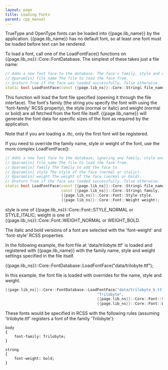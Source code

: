 ```yaml
---
layout: page
title: Loading Fonts
parent: cpp_manual
---
```


TrueType and OpenType fonts can be loaded into {{page.lib_name}} by the application. {{page.lib_name}} has no default font, so at least one font must be loaded before text can be rendered.

To load a font, call one of the LoadFontFace() functions on {{page.lib_ns}}::Core::FontDatabase. The simplest of these takes just a file name:

```cpp
// Adds a new font face to the database. The face's family, style and weight will be determined from the face itself.
// @param[in] file_name The file to load the face from.
// @return True if the face was loaded successfully, false otherwise.
static bool LoadFontFace(const {{page.lib_ns}}::Core::String& file_name);
```

This function will load the font file specified (opening it through the file interface). The font's family (the string you specify the font with using the 'font-family' RCSS property), the style (normal or italic) and weight (normal or bold) are all fetched from the font file itself. {{page.lib_name}} will generate the font data for specific sizes of the font as required by the application.

Note that if you are loading a .ttc, only the first font will be registered.

If you need to override the family name, style or weight of the font, use the more complex LoadFontFace():

```cpp
// Adds a new font face to the database, ignoring any family, style and weight information stored in the face itself.
// @param[in] file_name The file to load the face from.
// @param[in] family The family to add the face to.
// @param[in] style The style of the face (normal or italic).
// @param[in] weight The weight of the face (normal or bold).
// @return True if the face was loaded successfully, false otherwise.
static bool LoadFontFace(const {{page.lib_ns}}::Core::String& file_name,
                         const {{page.lib_ns}}::Core::String& family,
                         {{page.lib_ns}}::Core::Font::Style style,
                         {{page.lib_ns}}::Core::Font::Weight weight);
```

style is one of {{page.lib_ns}}::Core::Font::STYLE_NORMAL or STYLE_ITALIC; weight is one of {{page.lib_ns}}::Core::Font::WEIGHT_NORMAL or WEIGHT_BOLD.

The italic and bold versions of a font are selected with the 'font-weight' and 'font-style' RCSS properties.

In the following example, the font file at 'data/trilobyte.ttf' is loaded and registered with {{page.lib_name}} with the family name, style and weight settings specified in the file itself.

{{page.lib_ns}}::Core::FontDatabase::LoadFontFace("data/trilobyte.ttf");

In this example, the font file is loaded with overrides for the name, style and weight.

```cpp
{{page.lib_ns}}::Core::FontDatabase::LoadFontFace("data/trilobyte_b.ttf",
                                         "Trilobyte",
                                         {{page.lib_ns}}::Core::Font::STYLE_NORMAL,
                                         {{page.lib_ns}}::Core::Font::WEIGHT_BOLD);
```

These fonts would be specified in RCSS with the following rules (assuming 'trilobyte.ttf' registers a font of the family 'Trilobyte'):

```
body
{
    font-family: Trilobyte;
}

strong
{
    font-weight: bold;
}
```
